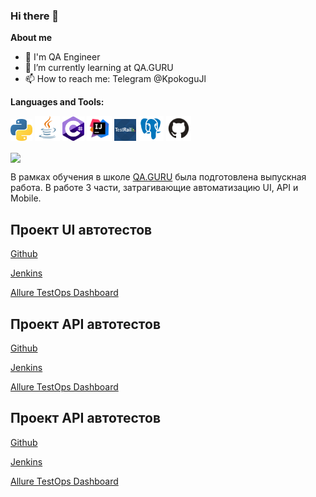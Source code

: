### Hi there 👋

**About me**

- 💼 I'm QA Engineer
- 🌱 I’m currently learning at QA.GURU
- 📫 How to reach me: Telegram @KpokoguJl

**Languages and Tools:**

<code><img src="media/python.svg" width="35"/></code>
<code><img src="media/Java.svg" width="40"/></code>
<code><img src="media/c-sharp-c.svg" width="35"/></code>
<code><img src="media/Intelij_IDEA.svg" width="40"/></code>
<code><img src="media/TestRail.svg" width="35"/></code>
<code><img src="media/postgresql.svg" width="40"/></code>
<code><img src="media/GitHub.svg" width="40"/></code>



<a href="https://github.com/kpokogujl/github-readme-stats"><img align="center" src="https://github-readme-stats.vercel.app/api?username=kpokogujl&show_icons=true&include_all_commits=true&theme=buefy&hide_border=true"/></a>

В рамках обучения в школе <a href="QA.GURU">QA.GURU</a> была подготовлена выпускная работа.
В работе 3 части, затрагивающие автоматизацию UI, API и Mobile.

**Проект UI автотестов**
------------------------
<a href="https://github.com/KpokoguJl/qa_guru_diplom_ui">Github</a>

<a href="https://jenkins.autotests.cloud/job/C10_SergeyChikov_qa_guru_10_diplom_ui/">Jenkins</a>

<a href="https://allure.autotests.cloud/project/1122/dashboards/1985">Allure TestOps Dashboard</a>


**Проект API автотестов**
------------------------
<a href="https://github.com/KpokoguJl/qa_guru_diplom_api">Github</a>

<a href="https://jenkins.autotests.cloud/job/C10_SergeyChikov_qa_guru_10_diplom_api/">Jenkins</a>

<a href="https://allure.autotests.cloud/project/1122/dashboards/2018">Allure TestOps Dashboard</a>


**Проект API автотестов**
------------------------
<a href="https://github.com/KpokoguJl/qa_guru_diplom_mobile">Github</a>

<a href="https://jenkins.autotests.cloud/job/C10_SergeyChikov_qa_guru_10_diplom_mobile/">Jenkins</a>

<a href="https://allure.autotests.cloud/project/1122/dashboards/2022">Allure TestOps Dashboard</a>
